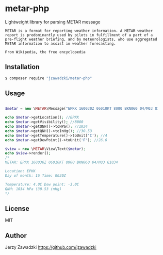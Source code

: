 # metar-php

Lightweight library for parsing METAR message

```
METAR is a format for reporting weather information. A METAR weather report is predominantly used by pilots in fulfillment of a part of a pre-flight weather briefing, and by meteorologists, who use aggregated METAR information to assist in weather forecasting.

From Wikipedia, the free encyclopedia
```

## Installation

```sh
$ composer require "jzawadzki/metar-php"
```
## Usage

```php

$metar = new \METAR\Message("EPKK 160030Z 06010KT 8000 BKN060 04/M03 Q1034");

echo $metar->getLocation(); //EPKK
echo $metar->getVisibility(); //8000
echo $metar->getQNH()->toHPa(); //1034
echo $metar->getQNH()->toInHg(); //30.53
echo $metar->getTemperature()->toUnit('C'); //4
echo $metar->getDewPoint()->toUnit('F'); //26.6

$view = new \METAR\View\Text($metar);
echo $view->render();
/*
METAR: EPKK 160030Z 06010KT 8000 BKN060 04/M03 Q1034

Location: EPKK
Day of month: 16 Time: 0030Z

Temperature: 4.0C Dew point: -3.0C
QNH: 1034 hPa (30.53 inHg)
*/

```

## License
MIT

## Author

Jerzy Zawadzki 
https://github.com/jzawadzki
